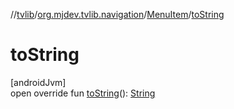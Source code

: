 //[tvlib](../../../index.md)/[org.mjdev.tvlib.navigation](../index.md)/[MenuItem](index.md)/[toString](to-string.md)

# toString

[androidJvm]\
open override fun [toString](to-string.md)(): [String](https://kotlinlang.org/api/latest/jvm/stdlib/kotlin/-string/index.html)
